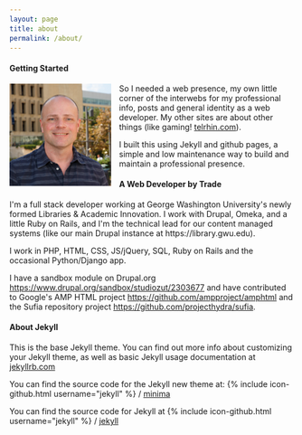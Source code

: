 ```yaml
---
layout: page
title: about
permalink: /about/
---
```


<h4>Getting Started</h4>

<div style="float:left; max-width: 20%; min-width: 180px; padding: 0 1em 1em 0;">
<img src="https://github.com/StudioZut/studiozut.github.io/blob/master/assets/Aldridge_C_3_cropped_1000px.png?raw=true" alt="photo: Christian Aldridge" />
</div>

So I needed a web presence, my own little corner of the interwebs for my professional info, posts and general identity as a web developer. My other sites are about other things (like gaming! <a href="telrhin.com">telrhin.com</a>). 

I built this using Jekyll and github pages, a simple and low maintenance way to build and maintain a professional presence.

<h4>A Web Developer by Trade</h4>
I'm a full stack developer working at George Washington University's newly formed Libraries & Academic Innovation. I work with Drupal, Omeka, and a little Ruby on Rails, and I'm the technical lead for our content managed systems (like our main Drupal instance at https://library.gwu.edu).

I work in PHP, HTML, CSS, JS/jQuery, SQL, Ruby on Rails and the occasional Python/Django app.

I have a sandbox module on Drupal.org https://www.drupal.org/sandbox/studiozut/2303677 and have contributed to Google's AMP HTML project https://github.com/ampproject/amphtml and the Sufia repository project https://github.com/projecthydra/sufia.

<h4>About Jekyll</h4>

This is the base Jekyll theme. You can find out more info about customizing your Jekyll theme, as well as basic Jekyll usage documentation at [jekyllrb.com](http://jekyllrb.com/)

You can find the source code for the Jekyll new theme at:
{% include icon-github.html username="jekyll" %} /
[minima](https://github.com/jekyll/minima)

You can find the source code for Jekyll at
{% include icon-github.html username="jekyll" %} /
[jekyll](https://github.com/jekyll/jekyll)
